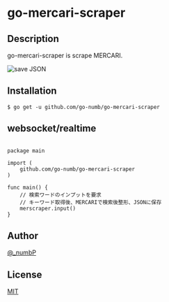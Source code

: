 # go-mercari-scraper

## Description

go-mercari-scraper is scrape MERCARI.

![save JSON](https://github.com/go-numb/go-mercari-scraper/img/data.png)

## Installation

```
$ go get -u github.com/go-numb/go-mercari-scraper
```




## websocket/realtime
```golang

package main

import (
    github.com/go-numb/go-mercari-scraper
)

func main() {
    // 検索ワードのインプットを要求
    // キーワード取得後、MERCARIで検索後整形、JSONに保存
    merscraper.input()
}
```

## Author

[@_numbP](https://twitter.com/_numbP)

## License

[MIT](https://github.com/go-numb/go-mercari-scraper/blob/master/LICENSE)